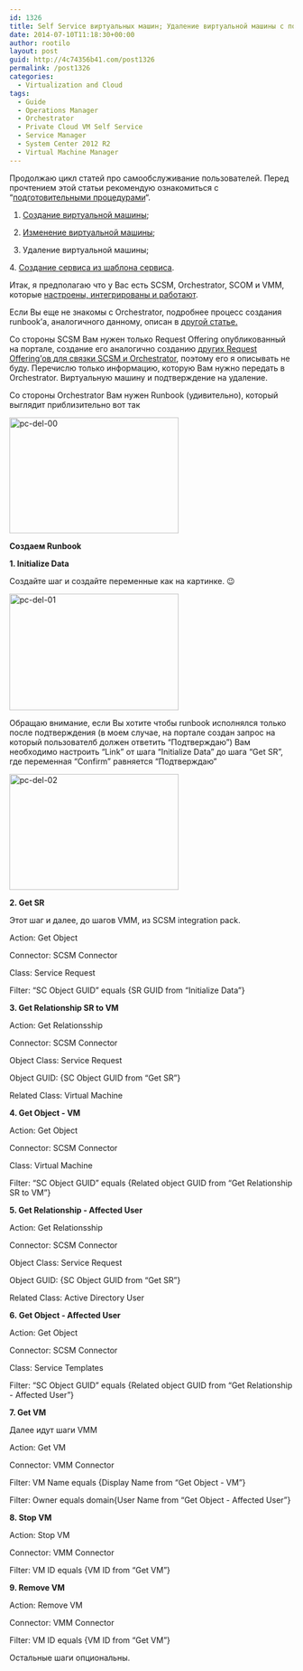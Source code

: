 ```yaml
---
id: 1326
title: Self Service виртуальных машин; Удаление виртуальной машины с портала
date: 2014-07-10T11:18:30+00:00
author: rootilo
layout: post
guid: http://4c74356b41.com/post1326
permalink: /post1326
categories:
  - Virtualization and Cloud
tags:
  - Guide
  - Operations Manager
  - Orchestrator
  - Private Cloud VM Self Service
  - Service Manager
  - System Center 2012 R2
  - Virtual Machine Manager
---
```

Продолжаю цикл статей про самообслуживание пользователей. Перед прочтением этой статьи рекомендую ознакомиться с &#8220;[подготовительными процедурами](http://4c74356b41.com/post1139)&#8220;.

1. [Создание виртуальной машины](http://4c74356b41.com/post1176);
  
2. [Изменение виртуальной машины](http://4c74356b41.com/post1381);
  
3. Удаление виртуальной машины;
  
4. [Создание сервиса из шаблона сервиса](http://4c74356b41.com/post1062).

Итак, я предполагаю что у Вас есть SCSM, Orchestrator, SCOM и VMM, которые [настроены, интегрированы и работают](http://4c74356b41.com/post1139).
  
Если Вы еще не знакомы с Orchestrator, подробнее процесс создания runbook&#8217;а, аналогичного данному, описан в [другой статье.](http://4c74356b41.com/post1176)

Со стороны SCSM Вам нужен только Request Offering опубликованный на портале, создание его аналогично созданию [других Request Offering&#8217;ов для связки SCSM и Orchestrator](http://4c74356b41.com/post1284), поэтому его я описывать не буду. Перечислю только информацию, которую Вам нужно передать в Orchestrator. Виртуальную машину и подтверждение на удаление.

Со стороны Orchestrator Вам нужен Runbook (удивительно), который выглядит приблизительно вот так
  
<a href="http://4c74356b41.com/wp-content/uploads/2016/02/pc-del-00.png" rel="attachment wp-att-5243"><img src="http://4c74356b41.com/wp-content/uploads/2016/02/pc-del-00-300x205.png" alt="pc-del-00" width="300" height="205" /></a>

**Создаем Runbook**

**1. Initialize Data**
  
Создайте шаг и создайте переменные как на картинке. 😉
  
<a href="http://4c74356b41.com/wp-content/uploads/2016/02/pc-del-01.png" rel="attachment wp-att-5247"><img src="http://4c74356b41.com/wp-content/uploads/2016/02/pc-del-01-300x206.png" alt="pc-del-01" width="300" height="206" /></a>
  
Обращаю внимание, если Вы хотите чтобы runbook исполнялся только после подтверждения (в моем случае, на портале создан запрос на который пользователб должен ответить &#8220;Подтверждаю&#8221;) Вам необходимо настроить &#8220;Link&#8221; от шага &#8220;Initialize Data&#8221; до шага &#8220;Get SR&#8221;, где переменная &#8220;Confirm&#8221; равняется &#8220;Подтверждаю&#8221;
  
<a href="http://4c74356b41.com/wp-content/uploads/2016/02/pc-del-02.png" rel="attachment wp-att-5250"><img src="http://4c74356b41.com/wp-content/uploads/2016/02/pc-del-02-300x205.png" alt="pc-del-02" width="300" height="205" /></a>

**2. Get SR**
  
Этот шаг и далее, до шагов VMM, из SCSM integration pack.
  
Action: Get Object
  
Connector: SCSM Connector
  
Class: Service Request
  
Filter: &#8220;SC Object GUID&#8221; equals {SR GUID from &#8220;Initialize Data&#8221;}

**3. Get Relationship SR to VM**
  
Action: Get Relationsship
  
Connector: SCSM Connector
  
Object Class: Service Request
  
Object GUID: {SC Object GUID from &#8220;Get SR&#8221;}
  
Related Class: Virtual Machine

**4. Get Object - VM**
  
Action: Get Object
  
Connector: SCSM Connector
  
Class: Virtual Machine
  
Filter: &#8220;SC Object GUID&#8221; equals {Related object GUID from &#8220;Get Relationship SR to VM&#8221;}

**5. Get Relationship - Affected User**
  
Action: Get Relationsship
  
Connector: SCSM Connector
  
Object Class: Service Request
  
Object GUID: {SC Object GUID from &#8220;Get SR&#8221;}
  
Related Class: Active Directory User

**6. Get Object - Affected User**
  
Action: Get Object
  
Connector: SCSM Connector
  
Class: Service Templates
  
Filter: &#8220;SC Object GUID&#8221; equals {Related object GUID from &#8220;Get Relationship - Affected User&#8221;}

**7. Get VM**
  
Далее идут шаги VMM
  
Action: Get VM
  
Connector: VMM Connector
  
Filter: VM Name equals {Display Name from &#8220;Get Object - VM&#8221;}
  
Filter: Owner equals domain{User Name from &#8220;Get Object - Affected User&#8221;}

**8. Stop VM**
  
Action: Stop VM
  
Connector: VMM Connector
  
Filter: VM ID equals {VM ID from &#8220;Get VM&#8221;}

**9. Remove VM**
  
Action: Remove VM
  
Connector: VMM Connector
  
Filter: VM ID equals {VM ID from &#8220;Get VM&#8221;}

Остальные шаги опциональны.